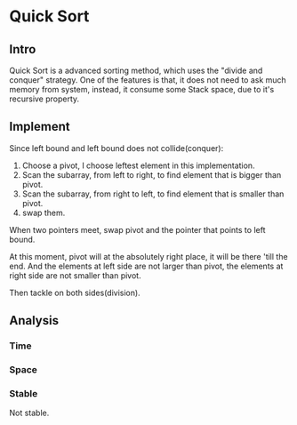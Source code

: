 # Quick Sort

## Intro

Quick Sort is a advanced sorting method, which uses the "divide and conquer" strategy. 
One of the features is that, it does not need to ask much memory from system, instead, it consume some Stack space, due to it's recursive property.

## Implement

Since left bound and left bound does not collide(conquer):

1. Choose a pivot, I choose leftest element in this implementation.
2. Scan the subarray, from left to right, to find element that is bigger than pivot.
3. Scan the subarray, from right to left, to find element that is smaller than pivot.
4. swap them.

When two pointers meet, swap pivot and the pointer that points to left bound.

At this moment, pivot will at the absolutely right place, it will be there 'till the end. And the elements at left side are not larger than pivot, the elements at right side are not smaller than pivot.

Then tackle on both sides(division).

## Analysis

### Time

### Space

### Stable

Not stable.
